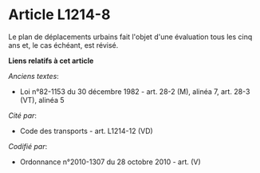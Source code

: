 # Article L1214-8

Le plan de déplacements urbains fait l'objet d'une évaluation tous les cinq ans et, le cas échéant, est révisé.

**Liens relatifs à cet article**

_Anciens textes_:

  - Loi n°82-1153 du 30 décembre 1982 - art. 28-2 (M), alinéa 7, art. 28-3 (VT), alinéa 5

_Cité par_:

  - Code des transports - art. L1214-12 (VD)

_Codifié par_:

  - Ordonnance n°2010-1307 du 28 octobre 2010 - art. (V)
